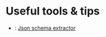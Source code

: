# Useful tools & tips

+ : [Json schema extractor](http://som-research.uoc.edu/tools/jsonDiscoverer/#/simple)
